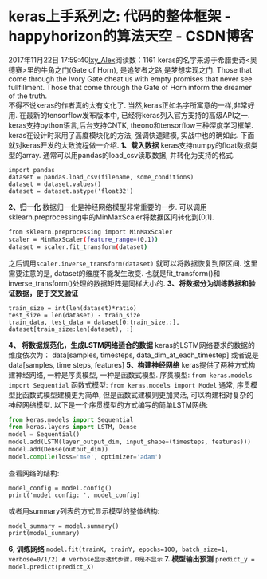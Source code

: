 # keras上手系列之: 代码的整体框架 - happyhorizon的算法天空 - CSDN博客
2017年11月22日 17:59:40[lxy_Alex](https://me.csdn.net/happyhorizion)阅读数：1161
keras的名字来源于希腊史诗<奥德赛>里的牛角之门(Gate of Horn), 是追梦者之路,是梦想实现之门. Those that come through the Ivory Gate cheat us with empty promises that never see fullfillment. Those that come through the Gate of Horn inform the dreamer of the truth.  
不得不说keras的作者真的太有文化了. 
当然,keras正如名字所寓意的一样,非常好用. 在最新的tensorflow发布版本中, 已经将keras列入官方支持的高级API之一.  
keras支持python语言,后台支持CNTK, theono和tensorflow三种深度学习框架. keras在设计时采用了高度模块化的方法, 强调快速建模, 实战中也的确如此. 下面就对keras开发的大致流程做一介绍. 
**1、载入数据**
keras支持numpy的float数据类型的array. 通常可以用pandas的load_csv读取数据, 并转化为支持的格式.
```
import pandas
dataset = pandas.load_csv(filename, some_conditions)
dataset = dataset.values()
dataset = dataset.astype('float32')
```
**2、归一化**
数据归一化是神经网络模型非常重要的一步. 可以调用sklearn.preprocessing中的MinMaxScaler将数据区间转化到[0,1]. 
```bash
from sklearn.preprocessing import MinMaxScaler
scaler = MinMaxScaler(feature_range=(0,1))
dataset = scaler.fit_transform(dataset)
```
之后调用`scaler.inverse_transform(dataset)` 就可以将数据恢复到原区间. 这里需要注意的是, dataset的维度不能发生改变. 也就是fit_transform()和 inverse_transform()处理的数据矩阵是同样大小的.
**3、将数据分为训练数据和验证数据，便于交叉验证**
```
train_size = int(len(dataset)*ratio)
test_size = len(dataset) - train_size
train_data, test_data = dataset[0:train_size,:], dataset[train_size:len(dataset), :]
```
**4、 将数据规范化，生成LSTM网络适合的数据**
keras的LSTM网络要求的数据的维度依次为： 
data[samples, timesteps, data_dim_at_each_timestep] 
或者说是 
data[samples, time steps, features]
**5、构建神经网络**
keras提供了两种方式构建神经网络, 一种是序贯模型, 一种是函数式模型. 
序贯模型: `from keras.models import Sequential`
函数式模型: `from keras.models import Model`
通常, 序贯模型比函数式模型建模更为简单, 但是函数式建模则更加灵活, 可以构建相对复杂的神经网络模型. 
以下是一个序贯模型的方式编写的简单LSTM网络: 
```python
from keras.models import Sequential
from keras.layers import LSTM, Dense
model = Sequential()
model.add(LSTM(layer_output_dim, input_shape=(timesteps, features)))
model.add(Dense(output_dim))
model.compile(loss='mse', optimizer='adam')
```
查看网络的结构:
```
model_config = model.config()
print('model config: ', model_config)
```
或者用summary列表的方式显示模型的整体结构:
```
model_summary = model.summary()
print(model_summary)
```
**6, 训练网络**
`model.fit(trainX, trainY, epochs=100, batch_size=1, verbose=0/1/2) # verbose显示迭代步骤，0是不显示`
**7. 模型输出预测**
`predict_y = model.predict(predict_X)`
